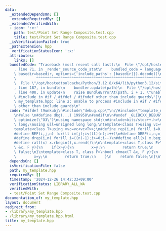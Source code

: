 ```yaml
---
data:
  _extendedDependsOn: []
  _extendedRequiredBy: []
  _extendedVerifiedWith:
  - icon: ':x:'
    path: test/Point Set Range Composite.test.cpp
    title: test/Point Set Range Composite.test.cpp
  _isVerificationFailed: true
  _pathExtension: hpp
  _verificationStatusIcon: ':x:'
  attributes:
    links: []
  bundledCode: "Traceback (most recent call last):\n  File \"/opt/hostedtoolcache/Python/3.12.8/x64/lib/python3.12/site-packages/onlinejudge_verify/documentation/build.py\"\
    , line 71, in _render_source_code_stat\n    bundled_code = language.bundle(stat.path,\
    \ basedir=basedir, options={'include_paths': [basedir]}).decode()\n          \
    \         ^^^^^^^^^^^^^^^^^^^^^^^^^^^^^^^^^^^^^^^^^^^^^^^^^^^^^^^^^^^^^^^^^^^^^^^^^^^^^^^^^\n\
    \  File \"/opt/hostedtoolcache/Python/3.12.8/x64/lib/python3.12/site-packages/onlinejudge_verify/languages/cplusplus.py\"\
    , line 187, in bundle\n    bundler.update(path)\n  File \"/opt/hostedtoolcache/Python/3.12.8/x64/lib/python3.12/site-packages/onlinejudge_verify/languages/cplusplus_bundle.py\"\
    , line 400, in update\n    raise BundleErrorAt(path, i + 1, \"unable to process\
    \ #include in #if / #ifdef / #ifndef other than include guards\")\nonlinejudge_verify.languages.cplusplus_bundle.BundleErrorAt:\
    \ my_template.hpp: line 2: unable to process #include in #if / #ifdef / #ifndef\
    \ other than include guards\n"
  code: "#ifdef t9unkubj\n#include\"debug.cpp\"\n//#include\"template_no_debug.h\"\
    \n#else \n#define dbg(...) 199958\n#endif\n\n#undef _GLIBCXX_DEBUG\n#pragma GCC\
    \ optimize(\"O3\")\nusing namespace std;\n#include<bits/stdc++.h>\nusing ll=long\
    \ long;\nusing ull=unsigned long long;\ntemplate<class T>using vc=vector<T>;\n\
    template<class T>using vvc=vc<vc<T>>;\n#define rep(i,n) for(ll i=0;i<(ll)(n);i++)\n\
    #define REP(i,j,n) for(ll i=(j);i<(ll)(n);i++)\n#define DREP(i,n,m) for(ll i=(n);i>=(m);i--)\n\
    #define drep(i,n) for(ll i=((n)-1);i>=0;i--)\n#define all(x) x.begin(),x.end()\n\
    #define rall(x) x.rbegin(),x.rend()\n\n\ntemplate<class T,class F>\nbool chmin(T\
    \ &x, F y){\n    if(x>y){\n        x=y;\n        return true;\n    }\n    return\
    \ false;\n}\ntemplate<class T, class F>\nbool chmax(T &x, F y){\n    if(x<y){\n\
    \        x=y;\n        return true;\n    }\n    return false;\n}\n"
  dependsOn: []
  isVerificationFile: false
  path: my_template.hpp
  requiredBy: []
  timestamp: '2024-12-26 14:42:33+09:00'
  verificationStatus: LIBRARY_ALL_WA
  verifiedWith:
  - test/Point Set Range Composite.test.cpp
documentation_of: my_template.hpp
layout: document
redirect_from:
- /library/my_template.hpp
- /library/my_template.hpp.html
title: my_template.hpp
---
```

